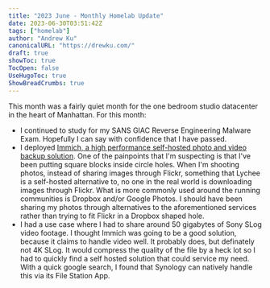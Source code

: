 ```yaml
---
title: "2023 June - Monthly Homelab Update"
date: 2023-06-30T03:51:42Z
tags: ["homelab"]
author: "Andrew Ku"
canonicalURL: "https://drewku.com/"
draft: true
showToc: true
TocOpen: false
UseHugoToc: true
ShowBreadCrumbs: true
---
```


This month was a fairly quiet month for the one bedroom studio datacenter in the heart of Manhattan. For this month: 
- I continued to study for my SANS GIAC Reverse Engineering Malware Exam. Hopefully I can say with confidence that I have passed.
- I deployed [Immich, a high performance self-hosted photo and video backup solution](https://github.com/immich-app/immich). One of the painpoints that I'm suspecting is that I've been putting square blocks inside circle holes. When I'm shooting photos, instead of sharing images through Flickr, something that Lychee is a self-hosted alternative to, no one in the real world is downloading images through Flickr. What is more commonly used around the running communities is Dropbox and/or Google Photos. I should have been sharing my photos through alternatives to the aforementioned services rather than trying to fit Flickr in a Dropbox shaped hole.
- I had a use case where I had to share around 50 gigabytes of Sony SLog video footage. I thought Immich was going to be a good solution, because it claims to handle video well. It probably does, but definately not 4K SLog. It would compress the quality of the file by a heck lot so I had to quickly find a self hosted solution that could service my need. With a quick google search, I found that Synology can natively handle this via its File Station App. 

